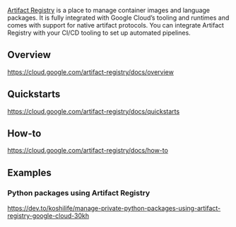 [Artifact Registry](https://cloud.google.com/artifact-registry) is a  place to manage container images and language packages. It is fully integrated with Google Cloud’s tooling and runtimes and comes with support for native artifact protocols. You can integrate Artifact Registry with your CI/CD tooling to set up automated pipelines.

## Overview

https://cloud.google.com/artifact-registry/docs/overview

## Quickstarts

https://cloud.google.com/artifact-registry/docs/quickstarts

## How-to

https://cloud.google.com/artifact-registry/docs/how-to

## Examples

### Python packages using Artifact Registry

https://dev.to/koshilife/manage-private-python-packages-using-artifact-registry-google-cloud-30kh

